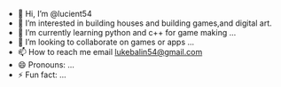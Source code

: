 - 👋 Hi, I’m @lucient54
- 👀 I’m interested in building houses and building games,and digital art.
- 🌱 I’m currently learning python and c++ for game making ...
- 💞️ I’m looking to collaborate on games or apps  ...
- 📫 How to reach me email lukebalin54@gmail.com 
- 😄 Pronouns: ...
- ⚡ Fun fact: ...

<!---
lucient54/lucient54 is a ✨ special ✨ repository because its `README.md` (this file) appears on your GitHub profile.
You can click the Preview link to take a look at your changes.
--->
